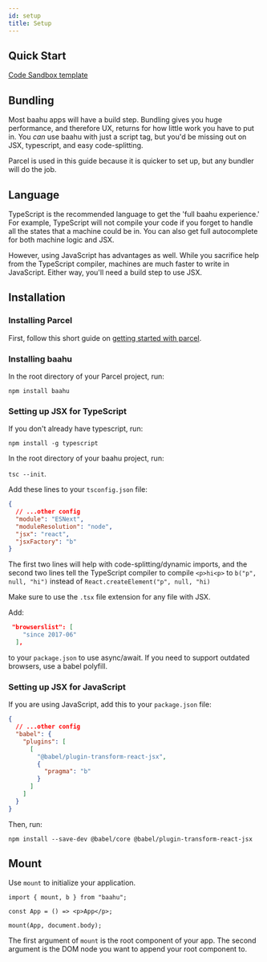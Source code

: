 ```yaml
---
id: setup
title: Setup
---
```


## Quick Start

[Code Sandbox template](https://codesandbox.io/s/hello-baahu-2zzv7?file=/src/index.tsx)

## Bundling

Most baahu apps will have a build step. Bundling gives you huge performance, and therefore UX, returns for how little work you have to put in. You _can_ use baahu with just a script tag, but you'd be missing out on JSX, typescript, and easy code-splitting.

Parcel is used in this guide because it is quicker to set up, but any bundler will do the job.

## Language

TypeScript is the recommended language to get the 'full baahu experience.' For example, TypeScript will not compile your code if you forget to handle all the states that a machine could be in. You can also get full autocomplete for both machine logic and JSX.

However, using JavaScript has advantages as well. While you sacrifice help from the TypeScript compiler, machines are much faster to write in JavaScript. Either way, you'll need a build step to use JSX.

## Installation

### Installing Parcel

First, follow this short guide on [getting started with parcel](https://parceljs.org/getting_started.html).

### Installing baahu

In the root directory of your Parcel project, run:

`npm install baahu`

### Setting up JSX for TypeScript

If you don't already have typescript, run:

`npm install -g typescript`

In the root directory of your baahu project, run:

`tsc --init`.

Add these lines to your `tsconfig.json` file:

```json
{
  // ...other config
  "module": "ESNext",
  "moduleResolution": "node",
  "jsx": "react",
  "jsxFactory": "b"
}
```

The first two lines will help with code-splitting/dynamic imports, and the second two lines tell the TypeScript compiler to compile `<p>hi<p>` to `b("p", null, "hi")` instead of `React.createElement("p", null, "hi)`

Make sure to use the `.tsx` file extension for any file with JSX.

Add:

```json
 "browserslist": [
    "since 2017-06"
  ],
```

to your `package.json` to use async/await. If you need to support outdated browsers, use a babel polyfill.

### Setting up JSX for JavaScript

If you are using JavaScript, add this to your `package.json` file:

```json
{
  // ...other config
  "babel": {
    "plugins": [
      [
        "@babel/plugin-transform-react-jsx",
        {
          "pragma": "b"
        }
      ]
    ]
  }
}
```

Then, run:

`npm install --save-dev @babel/core @babel/plugin-transform-react-jsx`

## Mount

Use `mount` to initialize your application.

```tsx
import { mount, b } from "baahu";

const App = () => <p>App</p>;

mount(App, document.body);
```

The first argument of `mount` is the root component of your app. The second argument is the DOM node you want to append your root component to.

